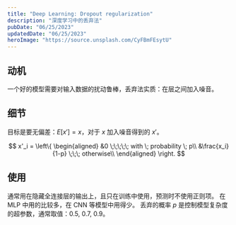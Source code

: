 ```yaml
---
title: "Deep Learning: Dropout regularization"
description: "深度学习中的丢弃法"
pubDate: "06/25/2023"
updatedDate: "06/25/2023"
heroImage: "https://source.unsplash.com/CyFBmFEsytU"
---
```


## 动机

一个好的模型需要对输入数据的扰动鲁棒，丢弃法实质：在层之间加入噪音。

## 细节

目标是要无偏差：$E[x'] = x$，对于 $x$ 加入噪音得到的 $x'$。

$$
x'_i = \left\{
\begin{aligned}
&0 \;\;\;\;\; with \; probability \; p\\
&\frac{x_i}{1-p} \;\;\; otherwise\\
\end{aligned}
\right.
$$

## 使用

通常用在隐藏全连接层的输出上，且只在训练中使用，预测时不使用正则项。
在 MLP 中用的比较多，在 CNN 等模型中用得少。
丢弃的概率 $p$ 是控制模型复杂度的超参数，通常取值：0.5, 0.7, 0.9。

